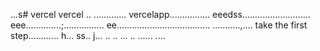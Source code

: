 ...s# vercel
vercel
..
.............
vercelapp................
eeedss...........................
eee..............;................
 ee.....................................
...........,....
 take the first step............
h...
ss..
j...
..
..
...
..
......
....
